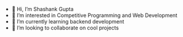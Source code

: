 - 👋 Hi, I’m Shashank Gupta
- 👀 I’m interested in Competitive Programming and Web Development
- 🌱 I’m currently learning backend development
- 💞️ I’m looking to collaborate on cool projects

<!---
theShashankGupta/theShashankGupta is a ✨ special ✨ repository because its `README.md` (this file) appears on your GitHub profile.
You can click the Preview link to take a look at your changes.
--->
